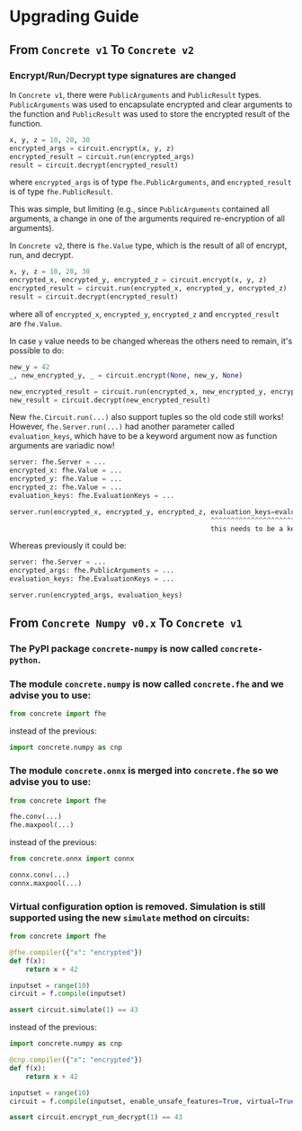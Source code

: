 # Upgrading Guide

## From `Concrete v1` To `Concrete v2`

### Encrypt/Run/Decrypt type signatures are changed

In `Concrete v1`, there were `PublicArguments` and `PublicResult` types. `PublicArguments` was used to encapsulate encrypted and clear arguments to the function and `PublicResult` was used to store the encrypted result of the function.

```python
x, y, z = 10, 20, 30
encrypted_args = circuit.encrypt(x, y, z)
encrypted_result = circuit.run(encrypted_args)
result = circuit.decrypt(encrypted_result)
```

where `encrypted_args` is of type `fhe.PublicArguments`, and `encrypted_result` is of type `fhe.PublicResult`.

This was simple, but limiting (e.g., since `PublicArguments` contained all arguments, a change in one of the arguments required re-encryption of all arguments).

In `Concrete v2`, there is `fhe.Value` type, which is the result of all of encrypt, run, and decrypt.

```python
x, y, z = 10, 20, 30
encrypted_x, encrypted_y, encrypted_z = circuit.encrypt(x, y, z)
encrypted_result = circuit.run(encrypted_x, encrypted_y, encrypted_z)
result = circuit.decrypt(encrypted_result)
```

where all of `encrypted_x`, `encrypted_y`, `encrypted_z` and `encrypted_result` are `fhe.Value`.

In case `y` value needs to be changed whereas the others need to remain, it's possible to do:

```python
new_y = 42
_, new_encrypted_y, _ = circuit.encrypt(None, new_y, None)

new_encrypted_result = circuit.run(encrypted_x, new_encrypted_y, encrypted_z)
new_result = circuit.decrypt(new_encrypted_result)
```

New `fhe.Circuit.run(...)` also support tuples so the old code still works! However, `fhe.Server.run(...)` had another parameter called `evaluation_keys`, which have to be a keyword argument now as function arguments are variadic now!

```python
server: fhe.Server = ...
encrypted_x: fhe.Value = ...
encrypted_y: fhe.Value = ...
encrypted_z: fhe.Value = ...
evaluation_keys: fhe.EvaluationKeys = ...

server.run(encrypted_x, encrypted_y, encrypted_z, evaluation_keys=evaluation_keys)
                                                  ^^^^^^^^^^^^^^^^^^^^^^^^^^^^^^^
                                                  this needs to be a keyword argument now
```

Whereas previously it could be:

```python
server: fhe.Server = ...
encrypted_args: fhe.PublicArguments = ...
evaluation_keys: fhe.EvaluationKeys = ...

server.run(encrypted_args, evaluation_keys)
```

## From `Concrete Numpy v0.x` To `Concrete v1`

### The PyPI package `concrete-numpy` is now called `concrete-python`.

### The module `concrete.numpy` is now called `concrete.fhe` and we advise you to use:

```python
from concrete import fhe
```

instead of the previous:

```python
import concrete.numpy as cnp
```

### The module `concrete.onnx` is merged into `concrete.fhe` so we advise you to use:

```python
from concrete import fhe

fhe.conv(...)
fhe.maxpool(...)
```

instead of the previous:

```python
from concrete.onnx import connx

connx.conv(...)
connx.maxpool(...)
```

### Virtual configuration option is removed. Simulation is still supported using the new `simulate` method on circuits:

```python
from concrete import fhe

@fhe.compiler({"x": "encrypted"})
def f(x):
    return x + 42

inputset = range(10)
circuit = f.compile(inputset)

assert circuit.simulate(1) == 43
```

instead of the previous:

```python
import concrete.numpy as cnp

@cnp.compiler({"x": "encrypted"})
def f(x):
    return x + 42

inputset = range(10)
circuit = f.compile(inputset, enable_unsafe_features=True, virtual=True)

assert circuit.encrypt_run_decrypt(1) == 43
```
